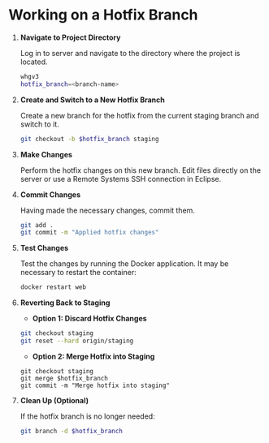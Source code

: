 # Working on a Hotfix Branch

1. **Navigate to Project Directory**  

   Log in to server and navigate to the directory where the project is located.
   ```sh
   whgv3
   hotfix_branch=<branch-name>
    ```
2. **Create and Switch to a New Hotfix Branch**

   Create a new branch for the hotfix from the current staging branch and switch to it.
    ```sh
    git checkout -b $hotfix_branch staging
    ```
4. **Make Changes**

   Perform the hotfix changes on this new branch. Edit files directly on the server or use a Remote Systems SSH connection in Eclipse.

5. **Commit Changes**

   Having made the necessary changes, commit them.
    ```sh
    git add .
    git commit -m "Applied hotfix changes"
    ```
6. **Test Changes**

   Test the changes by running the Docker application. It may be necessary to restart the container:
    ```sh
    docker restart web
    ```
7. **Reverting Back to Staging**

    - **Option 1: Discard Hotfix Changes**
    ```sh
    git checkout staging
    git reset --hard origin/staging
    ```
    - **Option 2: Merge Hotfix into Staging**
    ```
    git checkout staging
    git merge $hotfix_branch
    git commit -m "Merge hotfix into staging"
    ```
8. **Clean Up (Optional)**

   If the hotfix branch is no longer needed:
    ```sh
    git branch -d $hotfix_branch
    ```

